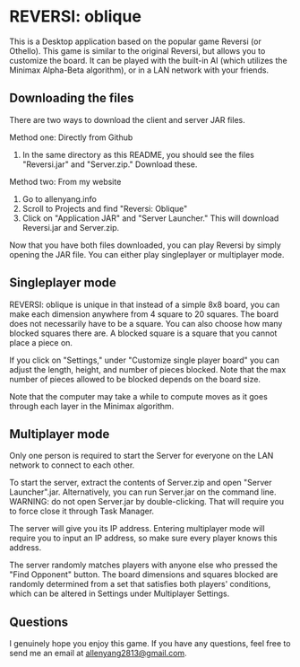 # REVERSI: oblique

This is a Desktop application based on the popular game Reversi (or Othello). This game is similar to the original Reversi, but allows you to customize the board. It can be played with the built-in AI (which utilizes the Minimax Alpha-Beta algorithm), or in a LAN network with your friends.

## Downloading the files
There are two ways to download the client and server JAR files.

Method one: Directly from Github
1. In the same directory as this README, you should see the files "Reversi.jar" and "Server.zip." Download these.

Method two: From my website
1. Go to allenyang.info
2. Scroll to Projects and find "Reversi: Oblique"
3. Click on "Application JAR" and "Server Launcher." This will download Reversi.jar and Server.zip.

Now that you have both files downloaded, you can play Reversi by simply opening the JAR file. You can either play singleplayer or multiplayer mode.
## Singleplayer mode
REVERSI: oblique is unique in that instead of a simple 8x8 board, you can make each dimension anywhere from 4 square to 20 squares. The board does not necessarily have to be a square.
You can also choose how many blocked squares there are. A blocked square is a square that you cannot place a piece on.

If you click on "Settings," under "Customize single player board" you can adjust the length, height, and number of pieces blocked. Note that the max number of pieces allowed to be blocked depends on the board size.

Note that the computer may take a while to compute moves as it goes through each layer in the Minimax algorithm.

## Multiplayer mode
Only one person is required to start the Server for everyone on the LAN network to connect to each other.

To start the server, extract the contents of Server.zip and open "Server Launcher".jar. Alternatively, you can run Server.jar on the command line. WARNING: do not open Server.jar by double-clicking. That will require you to force close it through Task Manager.

The server will give you its IP address. Entering multiplayer mode will require you to input an IP address, so make sure every player knows this address.

The server randomly matches players with anyone else who pressed the "Find Opponent" button. The board dimensions and squares blocked are randomly determined from a set that satisfies both players' conditions, which can be altered in Settings under Multiplayer Settings.

## Questions
I genuinely hope you enjoy this game. If you have any questions, feel free to send me an email at allenyang2813@gmail.com.